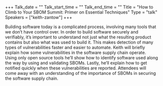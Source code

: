+++
Talk_date = ""
Talk_start_time = ""
Talk_end_time = ""
Title = "How to Climb to Your SBOM Summit: Primer on Essential Techniques"
Type = "talk"
Speakers = ["keith-zantow"]
+++

Building software today is a complicated process, involving many tools that we don’t have control over. In order to build software securely and verifiably, it’s important to understand not just what the resulting product contains but also what was used to build it. This makes detection of many types of vulnerabilities faster and easier to automate. Keith will briefly explain how some vulnerabilities in the software supply chain operate. Using only open source tools he’ll show how to identify software used along the way by using and validating SBOMs. Lastly, he’ll explain how to get notified quickly when these vulnerabilities are reported. Attendees will come away with an understanding of the importance of SBOMs in securing the software supply chain.
